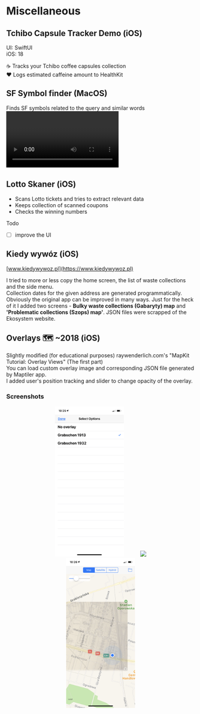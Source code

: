 # Miscellaneous

## Tchibo Capsule Tracker Demo (iOS)
UI: SwiftUI<br>
iOS: 18

☕️ Tracks your Tchibo coffee capsules collection<br>
❤️ Logs estimated caffeine amount to HealthKit

## SF Symbol finder (MacOS)
Finds SF symbols related to the query and similar words
![Demo](Images/sf.mov)

## Lotto Skaner (iOS)

- Scans Lotto tickets and tries to extract relevant data
- Keeps collection of scanned coupons
- Checks the winning numbers

Todo
- [ ] improve the UI

## Kiedy wywóz (iOS)

[www.kiedywywoz.pl](https://www.kiedywywoz.pl)

I tried to more or less copy the home screen, the list of waste collections and the side menu.<br> 
Collection dates for the given address are generated programmatically.<br>
Obviously the original app can be improved in many ways. Just for the heck of it I added two screens - **Bulky waste collections (Gabaryty) map** and **'Problematic collections (Szops) map'**. JSON files were scrapped of the Ekosystem website.

## Overlays 🗺 ~2018 (iOS)

Slightly modified (for educational purposes) raywenderlich.com's "MapKit Tutorial: Overlay Views" (The first part) <br>
You can load custom overlay image and corresponding JSON file generated by Maptiler app. <br>
I added user's position tracking and slider to change opacity of the overlay. <br>
### Screenshots
<div align="center">
<img src="Images/overlays_01.png" height="400" hspace="20" />
<img src="Images/overlays_02.png" height="400" hspace="20"/>
<img src="Images/overlays_03.png" height="400" hspace="20"/>
</div>
